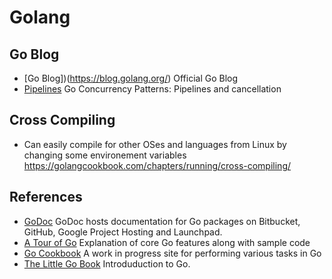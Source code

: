 # Golang

## Go Blog

* [Go Blog])(https://blog.golang.org/) Official Go Blog
* [Pipelines](https://blog.golang.org/pipelines) Go Concurrency Patterns: Pipelines and cancellation

## Cross Compiling

* Can easily compile for other OSes and languages from Linux by changing some environement variables https://golangcookbook.com/chapters/running/cross-compiling/

## References

* [GoDoc](https://godoc.org/) GoDoc hosts documentation for Go packages on Bitbucket, GitHub, Google Project Hosting and Launchpad.
* [A Tour of Go](https://tour.golang.org/list) Explanation of core Go features along with sample code
* [Go Cookbook](https://golangcookbook.com/) A work in progress site for performing various tasks in Go
* [The Little Go Book](https://www.openmymind.net/The-Little-Go-Book/) Introduduction to Go.